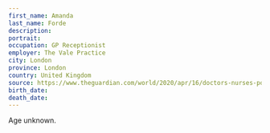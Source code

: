 ```yaml
---
first_name: Amanda
last_name: Forde
description: 
portrait: 
occupation: GP Receptionist
employer: The Vale Practice
city: London
province: London
country: United Kingdom
source: https://www.theguardian.com/world/2020/apr/16/doctors-nurses-porters-volunteers-the-uk-health-workers-who-have-died-from-covid-19
birth_date: 
death_date: 
---
```


Age unknown.